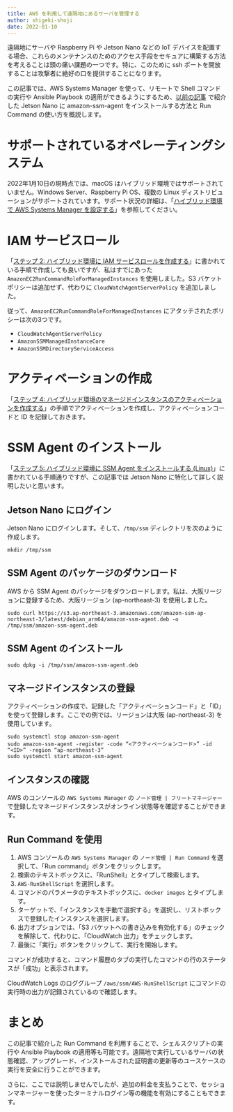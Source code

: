 ```yaml
---
title: AWS を利用して遠隔地にあるサーバを管理する 
author: shigeki-shoji
date: 2022-01-10
---
```


遠隔地にサーバや Raspberry Pi や Jetson Nano などの IoT デバイスを配置する場合、これらのメンテナンスのためのアクセス手段をセキュアに構築する方法を考えることは頭の痛い課題の一つです。特に、このために ssh ポートを開放することは攻撃者に絶好の口を提供することになります。

この記事では、AWS Systems Manager を使って、リモートで Shell コマンドの実行や Ansible Playbook の適用ができるようにするため、[以前の記事](/blogs/2022/01/03/dapr-on-jetson-nano-with-k3s/) で紹介した Jetson Nano に amazon-ssm-agent をインストールする方法と Run Command の使い方を概説します。

# サポートされているオペレーティングシステム

2022年1月10日の現時点では、macOS はハイブリッド環境ではサポートされていません。Windows Server、Raspberry Pi OS、複数の Linux ディストリビューションがサポートされています。サポート状況の詳細は、「[ハイブリッド環境で AWS Systems Manager を設定する](https://docs.aws.amazon.com/ja_jp/systems-manager/latest/userguide/systems-manager-managedinstances.html)」を参照してください。

# IAM サービスロール

「[ステップ 2: ハイブリッド環境に IAM サービスロールを作成する](https://docs.aws.amazon.com/ja_jp/systems-manager/latest/userguide/sysman-service-role.html)」に書かれている手順で作成しても良いですが、私はすでにあった `AmazonEC2RunCommandRoleForManagedInstances` を使用しました。S3 バケットポリシーは追加せず、代わりに `CloudWatchAgentServerPolicy` を追加しました。

従って、`AmazonEC2RunCommandRoleForManagedInstances` にアタッチされたポリシーは次の3つです。

* `CloudWatchAgentServerPolicy`
* `AmazonSSMManagedInstanceCore`
* `AmazonSSMDirectoryServiceAccess`

# アクティベーションの作成

「[ステップ 4: ハイブリッド環境のマネージドインスタンスのアクティベーションを作成する](https://docs.aws.amazon.com/ja_jp/systems-manager/latest/userguide/sysman-managed-instance-activation.html)」の手順でアクティベーションを作成し、アクティベーションコードと ID を記録しておきます。

# SSM Agent のインストール

「[ステップ 5: ハイブリッド環境に SSM Agent をインストールする (Linux)](https://docs.aws.amazon.com/ja_jp/systems-manager/latest/userguide/sysman-install-managed-linux.html)」に書かれている手順通りですが、この記事では Jetson Nano に特化して詳しく説明したいと思います。

## Jetson Nano にログイン

Jetson Nano にログインします。そして、`/tmp/ssm` ディレクトリを次のように作成します。

```shell
mkdir /tmp/ssm
```

## SSM Agent のパッケージのダウンロード

AWS から SSM Agent のパッケージをダウンロードします。私は、大阪リージョンに登録するため、大阪リージョン (ap-northeast-3) を使用しました。

```shell
sudo curl https://s3.ap-northeast-3.amazonaws.com/amazon-ssm-ap-northeast-3/latest/debian_arm64/amazon-ssm-agent.deb -o /tmp/ssm/amazon-ssm-agent.deb
```

## SSM Agent のインストール

```shell
sudo dpkg -i /tmp/ssm/amazon-ssm-agent.deb
```

## マネージドインスタンスの登録

アクティベーションの作成で、記録した「アクティベーションコード」と「ID」を使って登録します。ここでの例では、リージョンは大阪 (ap-northeast-3) を使用しています。

```shell
sudo systemctl stop amazon-ssm-agent
sudo amazon-ssm-agent -register -code “<アクティベーションコード>” -id “<ID>” -region “ap-northeast-3”
sudo systemctl start amazon-ssm-agent
```

## インスタンスの確認

AWS のコンソールの `AWS Systems Manager` の `ノード管理 | フリートマネージャー` で登録したマネージドインスタンスがオンライン状態等を確認することができます。

## Run Command を使用

1. AWS コンソールの `AWS Systems Manager` の `ノード管理 | Run Command` を選択して、「Run command」ボタンをクリックします。
2. 検索のテキストボックスに、「RunShell」とタイプして検索します。
3. `AWS-RunShellScript` を選択します。
4. コマンドのパラメータのテキストボックスに、`docker images` とタイプします。
5. ターゲットで、「インスタンスを手動で選択する」を選択し、リストボックスで登録したインスタンスを選択します。
6. 出力オプションでは、「S3 バケットへの書き込みを有効化する」のチェックを解除して、代わりに、「CloudWatch 出力」をチェックします。
7. 最後に「実行」ボタンをクリックして、実行を開始します。

コマンドが成功すると、コマンド履歴のタブの実行したコマンドの行のステータスが「成功」と表示されます。

CloudWatch Logs のロググループ `/aws/ssm/AWS-RunShellScript` にコマンドの実行時の出力が記録されているので確認します。

# まとめ

この記事で紹介した Run Command を利用することで、シェルスクリプトの実行や Ansible Playbook の適用等も可能です。遠隔地で実行しているサーバの状態確認、アップグレード、インストールされた証明書の更新等のユースケースの実行を安全に行うことができます。

さらに、ここでは説明しませんでしたが、追加の料金を支払うことで、セッションマネージャーを使ったターミナルログイン等の機能を有効にすることもできます。
